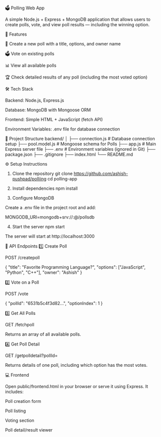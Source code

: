 🗳️ Polling Web App

A simple Node.js + Express + MongoDB application that allows users to create polls, vote, and view poll results — including the winning option.

🚀 Features

📝 Create a new poll with a title, options, and owner name

🗳️ Vote on existing polls

📊 View all available polls

🏆 Check detailed results of any poll (including the most voted option)

🛠️ Tech Stack

Backend: Node.js, Express.js

Database: MongoDB with Mongoose ORM

Frontend: Simple HTML + JavaScript (fetch API)

Environment Variables: .env file for database connection

📂 Project Structure
backend/
    │
    ├── connection.js         # Database connection setup
    ├── pool.model.js         # Mongoose schema for Polls
    ├── app.js                # Main Express server file
    ├── .env                  # Environment variables (ignored in Git)
    ├── package.json
├── .gitignore
├── index.html
└── README.md

⚙️ Setup Instructions
1. Clone the repository
git clone https://github.com/ashish-pushpad/polliing
cd polling-app

2. Install dependencies
npm install 

3. Configure MongoDB

Create a .env file in the project root and add:

MONGODB_URI=mongodb+srv://<username>:<password>@<cluster-url>/pollsdb

4. Start the server
npm start


The server will start at http://localhost:3000

🧠 API Endpoints
1️⃣ Create Poll

POST /createpoll

{
  "title": "Favorite Programming Language?",
  "options": ["JavaScript", "Python", "C++"],
  "owner": "Ashish"
}

2️⃣ Vote on a Poll

POST /vote

{
  "pollId": "6531b5c4f3d82...",
  "optionIndex": 1
}

3️⃣ Get All Polls

GET /fetchpoll

Returns an array of all available polls.

4️⃣ Get Poll Detail

GET /getpolldetail?pollId=<id>

Returns details of one poll, including which option has the most votes.

💻 Frontend

Open public/frontend.html in your browser or serve it using Express.
It includes:

Poll creation form

Poll listing

Voting section

Poll detail/result viewer